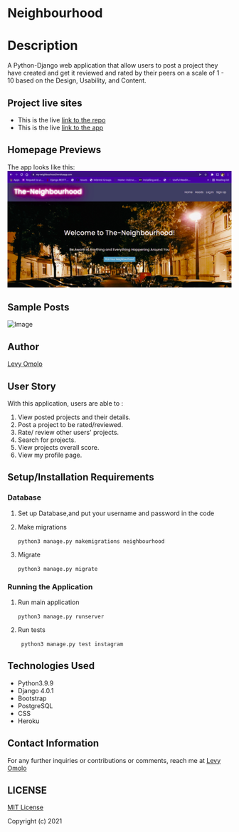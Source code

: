 # Neighbourhood




# Description
A Python-Django web application that allow users to post a project they have created and get it reviewed and rated by their peers on a scale of 1 - 10 based on the Design, Usability, and Content.



## Project live sites
  * This is the live [link to the repo ](https://github.com/omololevy/Neighbourhood) <br>
  * This is the live [link to the app ](https://levy-neighbourhood.herokuapp.com/)


## Homepage Previews
The app looks like this: 
  ![Image](/static/images/home.png)

## Sample Posts
  ![Image](/static/photos/sample.png)


## Author
[Levy Omolo](https://github.com/omololevy/)
## User Story
With this application, users are able to :
1. View posted projects and their details.
2. Post a project to be rated/reviewed.
3. Rate/ review other users' projects.
4. Search for projects.
5. View projects overall score.
6. View my profile page.


## Setup/Installation Requirements

### Database

1. Set up Database,and put your username and password in the code

2. Make migrations

    ```python3 manage.py makemigrations neighbourhood```

3. Migrate

   ```python3 manage.py migrate ```
    
### Running the Application
1. Run main application

   ```python3 manage.py runserver```

2. Run tests

    
   ``` python3 manage.py test instagram```

## Technologies Used

* Python3.9.9
* Django 4.0.1
* Bootstrap
* PostgreSQL
* CSS
* Heroku


## Contact Information

For any further inquiries or contributions or comments, reach me at [Levy Omolo](https://github.com/omololevy)

## LICENSE

[MIT License](https://github.com/omololevy/Neighbourhood/blob/master/LICENSE)

Copyright (c) 2021
